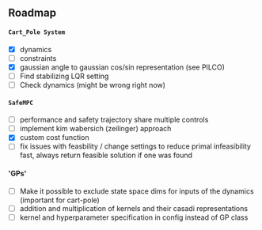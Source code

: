 
## Roadmap

#### `Cart_Pole System`
- [x] dynamics
- [ ] constraints
- [x] gaussian angle to gaussian cos/sin representation (see PILCO)
- [ ] Find stabilizing LQR setting
- [ ] Check dynamics (might be wrong right now)

#### `SafeMPC`
- [ ] performance and safety trajectory share multiple controls
- [ ] implement kim wabersich (zeilinger) approach 
- [x] custom cost function
- [ ] fix issues with feasbility / change settings to reduce primal infeasibility fast, always return feasible solution if one was found

#### 'GPs'
- [ ] Make it possible to exclude state space dims for inputs of the dynamics (important for cart-pole)
- [ ] addition and multiplication of kernels and their casadi representations
- [ ] kernel and hyperparameter specification in config instead of GP class
